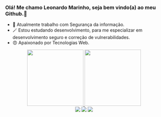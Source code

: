 ### Olá! Me chamo Leonardo Marinho, seja bem vindo(a) ao meu Github.👋

- 🔭 Atualmente trabalho com Segurança da informação.
- 🪄 Estou estudando desenvolvimento, para me especializar em desenvolvimento seguro e correção de vulnerabilidades.
- 😍 Apaixonado por Tecnologias Web.
<div align="center">
  <a href="https://github.com/leozaomarinho">
  <img height="180em" src="https://github-readme-stats.vercel.app/api?username=leozaomarinho&show_icons=true&theme=dark&include_all_commits=true&count_private=true"/>
  <img height="180em" src=""/>
</div>

  <div align="center">
   <a href="https://instagram.com/leozao.marinho" target="_blank"><img src="https://img.shields.io/badge/-Instagram-%23E4405F?style=for-the-badge&logo=instagram&logoColor=white" target="_blank"></a>
<a href = "mailto:leowalkg6@gmail.com"><img src="https://img.shields.io/badge/-Gmail-%23333?style=for-the-badge&logo=gmail&logoColor=white" target="_blank"></a>
  <a href="https://www.linkedin.com/in/leonardo-marinho-5271461a5/" target="_blank"><img src="https://img.shields.io/badge/-LinkedIn-%230077B5?style=for-the-badge&logo=linkedin&logoColor=white" target="_blank"></a> 

</div>

